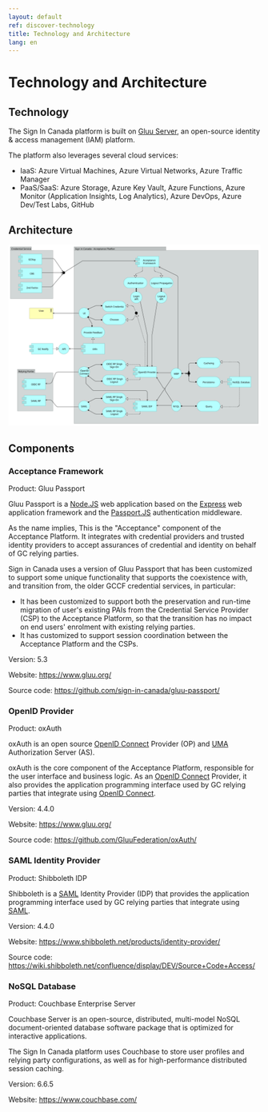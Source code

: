 ```yaml
---
layout: default
ref: discover-technology
title: Technology and Architecture
lang: en
---
```

# Technology and Architecture

## Technology

The Sign In Canada platform is built on [Gluu Server](https://gluu.org), an open-source identity & access management (IAM) platform.

The platform also leverages several cloud services:

* IaaS: Azure Virtual Machines, Azure Virtual Networks, Azure Traffic Manager
* PaaS/SaaS: Azure Storage, Azure Key Vault, Azure Functions, Azure Monitor (Application Insights, Log Analytics), Azure DevOps, Azure Dev/Test Labs, GitHub

## Architecture

![Overview](images/Overview.svg)

## Components

### Acceptance Framework

Product: Gluu Passport

Gluu Passport is a [Node.JS](https://nodejs.org/en/about/) web application based
on the [Express](https://expressjs.com/) web application framework and the
[Passport.JS](http://www.passportjs.org/) authentication middleware.

As the name implies, This is the "Acceptance" component of the Acceptance
Platform. It integrates with credential providers and trusted identity providers
to accept assurances of credential and identity on behalf of GC relying
parties.

Sign in Canada uses a version of Gluu Passport that has been customized to
support some unique functionality that supports the coexistence with, and
transition from, the older GCCF credential services, in particular:

* It has been customized to support both the preservation and run-time migration
  of user's existing PAIs from the Credential Service Provider (CSP) to the Acceptance Platform, so that the
  transition has no impact on end users' enrolment with existing relying parties.
* It has customized to support session coordination between the Acceptance
  Platform and the CSPs.

Version: 5.3

Website: https://www.gluu.org/

Source code: https://github.com/sign-in-canada/gluu-passport/

### OpenID Provider

Product: oxAuth

oxAuth is an open source [OpenID Connect](https://openid.net/connect/) Provider
(OP) and [UMA](https://kantarainitiative.org/confluence/display/uma/Home)
Authorization Server (AS).

oxAuth is the core component of the Acceptance Platform, responsible for the
user interface and business logic. As an [OpenID
Connect](https://openid.net/connect/) Provider, it also provides the application
programming interface used by GC relying parties that integrate using [OpenID
Connect](https://openid.net/connect/).

Version: 4.4.0

Website: https://www.gluu.org/

Source code: https://github.com/GluuFederation/oxAuth/

### SAML Identity Provider

Product: Shibboleth IDP

Shibboleth is a [SAML](https://wiki.oasis-open.org/security/FrontPage) Identity
Provider (IDP) that provides the application programming interface used by GC
relying parties that integrate using [SAML](https://wiki.oasis-open.org/security/FrontPage).

Version: 4.4.0

Website: https://www.shibboleth.net/products/identity-provider/

Source code: https://wiki.shibboleth.net/confluence/display/DEV/Source+Code+Access/

### NoSQL Database

Product: Couchbase Enterprise Server

Couchbase Server is an open-source, distributed, multi-model NoSQL
document-oriented database software package that is optimized for interactive
applications.

The Sign In Canada platform uses Couchbase to store user profiles and relying
party configurations, as well as for high-performance distributed session
caching.

Version: 6.6.5

Website: https://www.couchbase.com/
